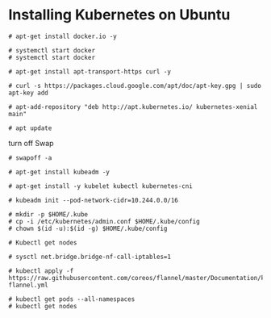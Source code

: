 # Installing Kubernetes on Ubuntu

```
# apt-get install docker.io -y
```

```
# systemctl start docker
# systemctl start docker
```

```
# apt-get install apt-transport-https curl -y
```
```
# curl -s https://packages.cloud.google.com/apt/doc/apt-key.gpg | sudo apt-key add
```
```
# apt-add-repository "deb http://apt.kubernetes.io/ kubernetes-xenial main"
```
```
# apt update
```

turn off Swap
```
# swapoff -a
```
```
# apt-get install kubeadm -y
```
```
# apt-get install -y kubelet kubectl kubernetes-cni
```
```
# kubeadm init --pod-network-cidr=10.244.0.0/16
```
```
# mkdir -p $HOME/.kube
# cp -i /etc/kubernetes/admin.conf $HOME/.kube/config
# chown $(id -u):$(id -g) $HOME/.kube/config
```
```
# Kubectl get nodes
```
```
# sysctl net.bridge.bridge-nf-call-iptables=1
```
```
# kubectl apply -f https://raw.githubusercontent.com/coreos/flannel/master/Documentation/kube-flannel.yml
```
```
# kubectl get pods --all-namespaces
# kubectl get nodes
```

